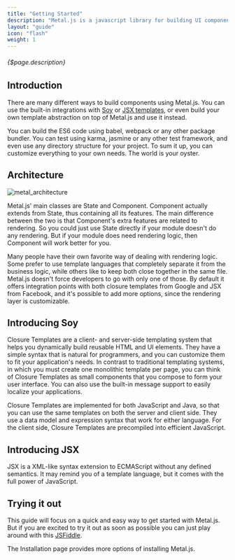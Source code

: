 ```yaml
---
title: "Getting Started"
description: "Metal.js is a javascript library for building UI components in a solid and flexible way."
layout: "guide"
icon: "flash"
weight: 1
---
```


###### {$page.description}

<article id="1">

## Introduction

There are many different ways to build components using Metal.js. You can use the built-in integrations with [Soy](http://developers.google.com/closure/templates/) or [JSX templates](https://facebook.github.io/jsx/), or even build your own template abstraction on top of Metal.js and use it instead.

You can build the ES6 code using babel, webpack or any other package bundler. You can test using karma, jasmine or any other test framework, and even use any directory structure for your project. To sum it up, you can customize everything to your own needs. The world is your oyster.

</article>

<article id="2">

## Architecture

![metal_architecture](http://metaljs.com/images/metal_architecture@2x.png)

Metal.js' main classes are State and Component. Component actually extends from State, thus containing all its features. The main difference between the two is that Component's extra features are related to rendering. So you could just use State directly if your module doesn't do any rendering. But if your module does need rendering logic, then Component will work better for you.

Many people have their own favorite way of dealing with rendering logic. Some prefer to use template languages that completely separate it from the business logic, while others like to keep both close together in the same file. Metal.js doesn't force developers to go with only one of those. By default it offers integration points with both closure templates from Google and JSX from Facebook, and it's possible to add more options, since the rendering layer is customizable.

</article>

<article id="3">

## Introducing Soy

Closure Templates are a client- and server-side templating system that helps you dynamically build reusable HTML and UI elements. They have a simple syntax that is natural for programmers, and you can customize them to fit your application's needs. In contrast to traditional templating systems, in which you must create one monolithic template per page, you can think of Closure Templates as small components that you compose to form your user interface. You can also use the built-in message support to easily localize your applications.

Closure Templates are implemented for both JavaScript and Java, so that you can use the same templates on both the server and client side. They use a data model and expression syntax that work for either language. For the client side, Closure Templates are precompiled into efficient JavaScript.

</article>

<article id="4">

## Introducing JSX

JSX is a XML-like syntax extension to ECMAScript without any defined semantics. It may remind you of a template language, but it comes with the full power of JavaScript.

</article>

<article id="6">

## Trying it out

This guide will focus on a quick and easy way to get started with Metal.js. But if you are excited to try it out as soon as possible you can just play around with this [JSFiddle](https://jsfiddle.net/metaljs/y1tqa7vz/).

The Installation page provides more options of installing Metal.js.

</article>
